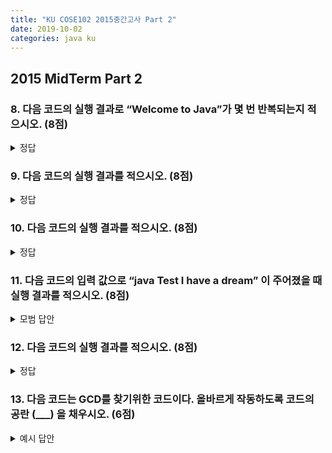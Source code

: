 ```yaml
---
title: "KU COSE102 2015중간고사 Part 2"
date: 2019-10-02
categories: java ku
---
```


## 2015 MidTerm Part 2

### 8. 다음 코드의 실행 결과로 “Welcome to Java”가 몇 번 반복되는지 적으시오. (8점)

<script src="https://gist.github.com/DetegiCE/ad56f96746ba13108af43df541efb5e1.js"></script>

<details><summary>정답</summary>

{% highlight text %}
10
{% endhighlight %}

</details>

### 9. 다음 코드의 실행 결과를 적으시오. (8점)

<script src="https://gist.github.com/DetegiCE/1e7aaa55eb7530bbc800ff1653021e51.js"></script>

<details><summary>정답</summary>

{% highlight text %}
1bb
1bb3bb
1bb3bb9bb
1bb3bb9bb27bb
{% endhighlight %}

</details>

### 10. 다음 코드의 실행 결과를 적으시오. (8점)

<script src="https://gist.github.com/DetegiCE/d57b812d00e6198505ec23346fc80f85.js"></script>

<details><summary>정답</summary>

{% highlight text %}
[1, 2, 3, 5, 4]
{% endhighlight %}

</details>

### 11. 다음 코드의 입력 값으로 “java Test I have a dream” 이 주어졌을 때 실행 결과를 적으시오. (8점)

<script src="https://gist.github.com/DetegiCE/87c4456418feb4e59e61de68b25167eb.js"></script>

<details><summary>모범 답안</summary>

{% highlight text %}
정답은 2가지로 처리될 수 있다.

(1) java Test가 Test.java를 실행하는 구문으로 해석할 경우
Number of strings is 4
I
have
a
dream

(2) 문자열 자체가 입력으로 들어오는 것으로 해석할 경우
Number of strings is 6
java
Test
I
have
a
dream
{% endhighlight %}

</details>

### 12. 다음 코드의 실행 결과를 적으시오. (8점)

<script src="https://gist.github.com/DetegiCE/372bd55bf90c1a46228559aed69e9f28.js"></script>

<details><summary>정답</summary>

{% highlight text %}
2765
4321
{% endhighlight %}

</details>

### 13. 다음 코드는 GCD를 찾기위한 코드이다. 올바르게 작동하도록 코드의 공란 (___) 을 채우시오. (6점)

<script src="https://gist.github.com/DetegiCE/70fb77cee0f49fb0e3ba5b4861597787.js"></script>

<details><summary>예시 답안</summary>

{% highlight java %}
int t = a;
a = b;
b %= t;
{% endhighlight %}

</details>
